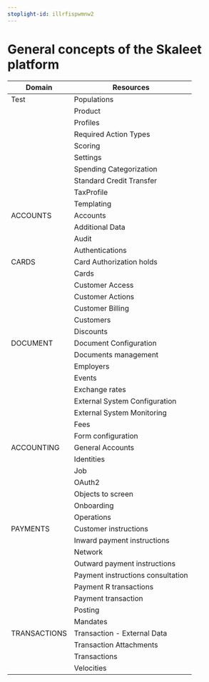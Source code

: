 ```yaml
---
stoplight-id: illrfispwmnw2
---
```


# General concepts of the Skaleet platform

|Domain| Resources                             |
|------|-------------------------------------- |
|Test |Populations                                 |                                     |
| |Product                                     |
| |Profiles                                    |
| |Required Action Types                       |
| |Scoring                                     |
| |Settings                                    |
| |Spending Categorization                     |
| |Standard Credit Transfer                    |
| |TaxProfile                                  |
| |Templating 
|ACCOUNTS| Accounts                            |
|| Additional Data                             |
| |Audit                                       |
| |Authentications                             |
|CARDS|Card Authorization holds                    |
| |Cards                                       |
| |Customer Access                             |
| |Customer Actions                            |
| |Customer Billing                            |
| |Customers                                   |
| |Discounts                                   |
|DOCUMENT |Document Configuration                      |
| |Documents management                        |
| |Employers                                   |
| |Events                                      |
| |Exchange rates                              |
| |External System Configuration               |
| |External System Monitoring                  |
| |Fees                                        |
| |Form configuration                          |
|ACCOUNTING |General Accounts                  |
| |Identities                                  |
| |Job                                         |
| |OAuth2                                      |
| |Objects to screen                           |
| |Onboarding                                  |
| |Operations                                  |
|PAYMENTS |Customer instructions             |
| |Inward payment instructions       |
| |Network                           |
| |Outward payment instructions      |
| |Payment instructions consultation |
| |Payment R transactions            |
| |Payment transaction               |
| |Posting                               |
| |Mandates                                    |
|TRANSACTIONS |Transaction - External Data                 |
| |Transaction Attachments                     |
| |Transactions                                |
| |Velocities                                  |





